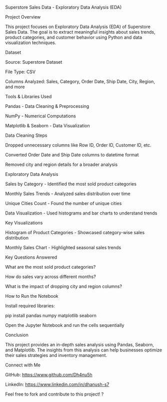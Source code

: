 Superstore Sales Data - Exploratory Data Analysis (EDA)

Project Overview

This project focuses on Exploratory Data Analysis (EDA) of Superstore Sales Data. The goal is to extract meaningful insights about sales trends, product categories, and customer behavior using Python and data visualization techniques.

Dataset

Source: Superstore Dataset

File Type: CSV

Columns Analyzed: Sales, Category, Order Date, Ship Date, City, Region, and more

Tools & Libraries Used

Pandas - Data Cleaning & Preprocessing

NumPy - Numerical Computations

Matplotlib & Seaborn - Data Visualization

Data Cleaning Steps

Dropped unnecessary columns like Row ID, Order ID, Customer ID, etc.

Converted Order Date and Ship Date columns to datetime format

Removed city and region details for a broader analysis

Exploratory Data Analysis

Sales by Category - Identified the most sold product categories

Monthly Sales Trends - Analyzed sales distribution over time

Unique Cities Count - Found the number of unique cities

Data Visualization - Used histograms and bar charts to understand trends

Key Visualizations

Histogram of Product Categories - Showcased category-wise sales distribution

Monthly Sales Chart - Highlighted seasonal sales trends

Key Questions Answered

What are the most sold product categories?

How do sales vary across different months?

What is the impact of dropping city and region columns?

How to Run the Notebook

Install required libraries:

pip install pandas numpy matplotlib seaborn

Open the Jupyter Notebook and run the cells sequentially

Conclusion

This project provides an in-depth sales analysis using Pandas, Seaborn, and Matplotlib. The insights from this analysis can help businesses optimize their sales strategies and inventory management.

Connect with Me

GitHub: https://www.github.com/Dh4nu5h

LinkedIn: https://www.linkedin.com/in/dhanush-s7

Feel free to fork and contribute to this project! ?
